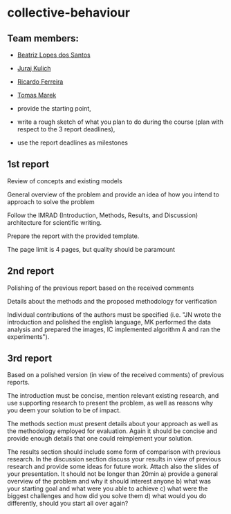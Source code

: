 # collective-behaviour

## Team members:
- [Beatriz Lopes dos Santos](https://github.com/beatrizlopesdossantos)
- [Juraj Kulich](https://github.com/jurajkulich)
- [Ricardo Ferreira](https://github.com/rickyfer305)
- [Tomas Marek](https://github.com/realkuresryzi)
  
- provide the starting point,
- write a rough sketch of what you plan to do during the course (plan with respect to the 3 report deadlines),
- use the report deadlines as milestones

## 1st report
Review of concepts and existing models

General overview of the problem and provide an idea of how you intend to approach to solve the problem

Follow the IMRAD (Introduction, Methods, Results, and Discussion) architecture for scientific writing.

Prepare the report with the provided template.

The page limit is 4 pages, but quality should be paramount

## 2nd report
Polishing of the previous report based on the received comments

Details about the methods and the proposed methodology for verification

Individual contributions of the authors must be specified (i.e. "JN wrote the introduction and polished the english language, MK performed the data analysis and prepared the images, IC implemented algorithm A and ran the experiments").

## 3rd report
Based on a polished version (in view of the received comments) of previous reports.

The introduction must be concise, mention relevant existing research, and use supporting research to present the problem, as well as reasons why you deem your solution to be of impact.

The methods section must present details about your approach as well as the methodology employed for evaluation. Again it should be concise and provide enough details that one could reimplement your solution. 

The results section should include some form of comparison with previous research. In the discussion section discuss your results in view of previous research and provide some ideas for future work.
Attach also the slides of your presentation. It should not be longer than 20min
a) provide a general overview of the problem and why it should interest anyone
b) what was your starting goal and what were you able to achieve
c) what were the biggest challenges and how did you solve them
d) what would you do differently, should you start all over again?
